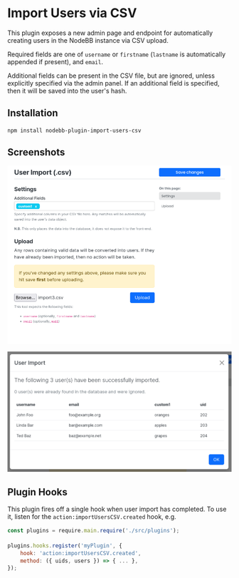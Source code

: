 # Import Users via CSV

This plugin exposes a new admin page and endpoint for automatically creating users in the NodeBB instance via CSV upload.

Required fields are one of `username` or `firstname` (`lastname` is automatically appended if present), and `email`.

Additional fields can be present in the CSV file, but are ignored, unless explicitly specified via the admin panel.
If an additional field is specified, then it will be saved into the user's hash.

## Installation

    npm install nodebb-plugin-import-users-csv

## Screenshots

![A view of the settings page of this plugin](./screenshots/settings.png)

![A modal containing a table displaying a list of users successfully imported in](./screenshots/modal.png)

## Plugin Hooks

This plugin fires off a single hook when user import has completed. To use it, listen for the `action:importUsersCSV.created` hook, e.g.

``` js
const plugins = require.main.require('./src/plugins');

plugins.hooks.register('myPlugin', {
    hook: 'action:importUsersCSV.created',
    method: ({ uids, users }) => { ... },
});
```